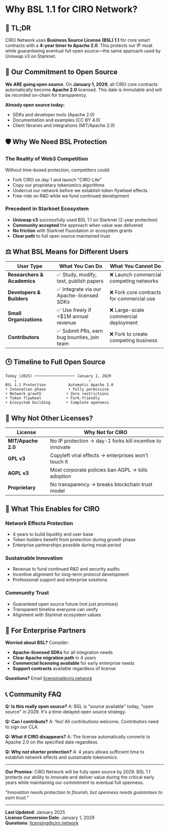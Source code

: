# Why BSL 1.1 for CIRO Network? 

## 🎯 **TL;DR**

CIRO Network uses **Business Source License (BSL) 1.1** for core smart contracts with a **4-year timer to Apache 2.0**. This protects our IP moat while guaranteeing eventual full open source—the same approach used by Uniswap v3 on Starknet.

## 🤝 **Our Commitment to Open Source**

**We ARE going open source.** On **January 1, 2029**, all CIRO core contracts automatically become **Apache 2.0** licensed. This date is immutable and will be recorded on-chain for transparency.

**Already open source today:**
- SDKs and developer tools (Apache 2.0)
- Documentation and examples (CC BY 4.0)  
- Client libraries and integrations (MIT/Apache 2.0)

## 🛡️ **Why We Need BSL Protection**

### **The Reality of Web3 Competition**
Without time-boxed protection, competitors could:
- Fork CIRO on day 1 and launch "CIRO-Lite" 
- Copy our proprietary tokenomics algorithms
- Undercut our network before we establish token flywheel effects
- Free-ride on R&D while we fund continued development

### **Precedent in Starknet Ecosystem**
- **Uniswap v3** successfully used BSL 1.1 on Starknet (2-year protection)
- **Community accepted** the approach when value was delivered
- **No friction** with Starknet Foundation or ecosystem grants
- **Clear path** to full open source maintained trust

## ⚖️ **What BSL Means for Different Users**

| User Type | What You Can Do | What You Cannot Do |
|-----------|-----------------|-------------------|
| **Researchers & Academics** | ✅ Study, modify, test, publish papers | ❌ Launch commercial competing networks |
| **Developers & Builders** | ✅ Integrate via our Apache-licensed SDKs | ❌ Fork core contracts for commercial use |
| **Small Organizations** | ✅ Use freely if <$1M annual revenue | ❌ Large-scale commercial deployment |
| **Contributors** | ✅ Submit PRs, earn bug bounties, join team | ❌ Fork to create competing business |

## 🕒 **Timeline to Full Open Source**

```
Today (2025) ────────────────── January 1, 2029
    ↓                                ↓
BSL 1.1 Protection          Automatic Apache 2.0
• Innovation phase          • Fully permissive
• Network growth           • Zero restrictions  
• Token flywheel           • Fork-friendly
• Ecosystem building       • Complete openness
```

## 🔄 **Why Not Other Licenses?**

| License | Why Not for CIRO |
|---------|------------------|
| **MIT/Apache 2.0** | No IP protection → day-1 forks kill incentive to innovate |
| **GPL v3** | Copyleft viral effects → enterprises won't touch it |
| **AGPL v3** | Most corporate policies ban AGPL → kills adoption |
| **Proprietary** | No transparency → breaks blockchain trust model |

## 🌟 **What This Enables for CIRO**

### **Network Effects Protection**
- 4 years to build liquidity and user base
- Token holders benefit from protection during growth phase
- Enterprise partnerships possible during moat period

### **Sustainable Innovation**
- Revenue to fund continued R&D and security audits
- Incentive alignment for long-term protocol development
- Professional support and enterprise solutions

### **Community Trust**
- Guaranteed open source future (not just promises)
- Transparent timeline everyone can verify
- Alignment with Starknet ecosystem values

## 🤝 **For Enterprise Partners**

**Worried about BSL?** Consider:
- **Apache-licensed SDKs** for all integration needs
- **Clear Apache migration path** in 4 years
- **Commercial licensing available** for early enterprise needs
- **Support contracts** available regardless of license

**Questions?** Email licensing@ciro.network

## 📞 **Community FAQ**

**Q: Is this really open source?**
A: BSL is "source available" today, "open source" in 2029. It's a time-delayed open source strategy.

**Q: Can I contribute?**
A: Yes! All contributions welcome. Contributors need to sign our CLA.

**Q: What if CIRO disappears?**
A: The license automatically converts to Apache 2.0 on the specified date regardless.

**Q: Why not shorter protection?**
A: 4 years allows sufficient time to establish network effects and sustainable tokenomics.

---

**Our Promise**: CIRO Network will be fully open source by 2029. BSL 1.1 protects our ability to innovate and deliver value during the critical early years while maintaining our commitment to eventual full openness.

*"Innovation needs protection to flourish, but openness needs guarantees to earn trust."*

---
**Last Updated**: January 2025  
**License Conversion Date**: January 1, 2029  
**Questions**: licensing@ciro.network 
